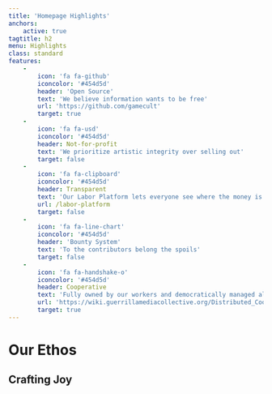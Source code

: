 ```yaml
---
title: 'Homepage Highlights'
anchors:
    active: true
tagtitle: h2
menu: Highlights
class: standard
features:
    -
        icon: 'fa fa-github'
        iconcolor: '#454d5d'
        header: 'Open Source'
        text: 'We believe information wants to be free'
        url: 'https://github.com/gamecult'
        target: true
    -
        icon: 'fa fa-usd'
        iconcolor: '#454d5d'
        header: Not-for-profit
        text: 'We prioritize artistic integrity over selling out'
        target: false
    -
        icon: 'fa fa-clipboard'
        iconcolor: '#454d5d'
        header: Transparent
        text: 'Our Labor Platform lets everyone see where the money is going'
        url: /labor-platform
        target: false
    -
        icon: 'fa fa-line-chart'
        iconcolor: '#454d5d'
        header: 'Bounty System'
        text: 'To the contributors belong the spoils'
        target: false
    -
        icon: 'fa fa-handshake-o'
        iconcolor: '#454d5d'
        header: Cooperative
        text: 'Fully owned by our workers and democratically managed along with our players'
        url: 'https://wiki.guerrillamediacollective.org/Distributed_Cooperative_Organization_(DisCO)_Governance_Model_V_3.0'
        target: true
---
```


# Our Ethos
## **Crafting Joy**